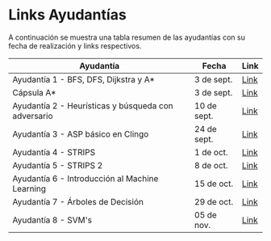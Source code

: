 # Links Ayudantías

A continuación se muestra una tabla resumen de las ayudantías con su fecha de realización y links respectivos.

| Ayudantía                                          | Fecha       | Link                                                |
| ---------------------------------------------------| ----------- | --------------------------------------------------- |
| Ayudantía 1 - BFS, DFS, Dijkstra y A*              | 3 de sept.  | [Link](https://www.youtube.com/watch?v=qPhA8Dpxd7k) |
| Cápsula A*                                         | 3 de sept.  | [Link](https://youtu.be/yRaj14YbeGM)                |
| Ayudantía 2 - Heurísticas y búsqueda con adversario| 10 de sept. | [Link](https://www.youtube.com/watch?v=lsS1AsYoAdk) |
| Ayudantía 3 - ASP básico en Clingo                 | 24 de sept. | [Link](https://www.youtube.com/watch?v=_a7yVr3GBOo) |
| Ayudantía 4 - STRIPS                               | 1 de oct.   | [Link](https://www.youtube.com/watch?v=lF_3vSj9V7Q) |
| Ayudantía 5 - STRIPS 2                             | 8 de oct.   | [Link](https://www.youtube.com/watch?v=_KAiC7gZz0o) |
| Ayudantía 6 - Introducción al Machine Learning     | 15 de oct.  | [Link](https://www.youtube.com/watch?v=yaXD-YBdJk0) |
| Ayudantía 7 - Árboles de Decisión                  | 29 de oct.  | [Link](https://www.youtube.com/watch?v=uZ1wx8ocThg) |
| Ayudantía 8 - SVM's                                | 05 de nov.  | [Link](https://www.youtube.com/watch?v=f-QlRiFKRrc) |
